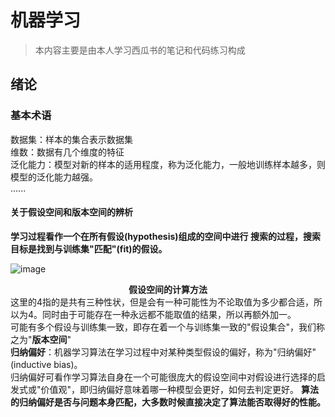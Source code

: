 # 机器学习
>
>本内容主要是由本人学习西瓜书的笔记和代码练习构成
## 绪论
### 基本术语
数据集：样本的集合表示数据集  
维数：数据有几个维度的特征  
泛化能力：模型对新的样本的适用程度，称为泛化能力，一般地训练样本越多，则模型的泛化能力越强。  
......  
#### 关于假设空间和版本空间的辨析
**学习过程看作一个在所有假设(hypothesis)组成的空间中进行
搜索的过程，搜索目标是找到与训练集"匹配"(fit)的假设。**  

![image](https://github.com/whisper-la/machine-learning/assets/131673492/d0bdb4b0-af25-4322-8ed3-ffc99d8d6d47)
**<center>假设空间的计算方法</center>**
这里的4指的是共有三种性状，但是会有一种可能性为不论取值为多少都合适，所以为4。同时由于可能存在一种永远都不能取值的结果，所以再额外加一。  
可能有多个假设与训练集一致，即存在着一个与训练集一致的"假设集合"，我们称之为"**版本空间**"  
**归纳偏好**：机器学习算法在学习过程中对某种类型假设的偏好，称为"归纳偏好" (inductive bias)。  
归纳偏好可看作学习算法自身在一个可能很庞大的假设空间中对假设进行选择的启发式或"价值观"，即归纳偏好意味着哪一种模型会更好，如何去判定更好。
**算法的归纳偏好是否与问题本身匹配，大多数时候直接决定了算法能否取得好的性能。**
